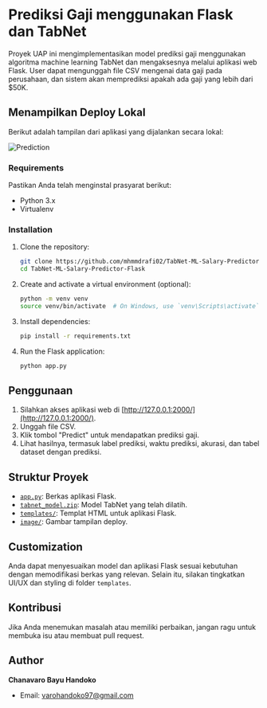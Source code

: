 # Prediksi Gaji menggunakan Flask dan TabNet

Proyek UAP ini mengimplementasikan model prediksi gaji menggunakan algoritma machine learning TabNet dan mengaksesnya melalui aplikasi web Flask. User dapat mengunggah file CSV mengenai data gaji pada perusahaan, dan sistem akan memprediksi apakah ada gaji yang lebih dari $50K.

## Menampilkan Deploy Lokal

Berikut adalah tampilan dari aplikasi yang dijalankan secara lokal:

![Prediction](image/web-deploy.png)

### Requirements

Pastikan Anda telah menginstal prasyarat berikut:

- Python 3.x
- Virtualenv

### Installation

1. Clone the repository:

    ```bash
    git clone https://github.com/mhmmdrafi02/TabNet-ML-Salary-Predictor-Flask.git
    cd TabNet-ML-Salary-Predictor-Flask
    ```

2. Create and activate a virtual environment (optional):

    ```bash
    python -m venv venv
    source venv/bin/activate  # On Windows, use `venv\Scripts\activate`
    ```

3. Install dependencies:

    ```bash
    pip install -r requirements.txt
    ```

4. Run the Flask application:

    ```bash
    python app.py
    ```

## Penggunaan

1. Silahkan akses aplikasi web di [http://127.0.0.1:2000/](http://127.0.0.1:2000/).
2. Unggah file CSV.
3. Klik tombol "Predict" untuk mendapatkan prediksi gaji.
4. Lihat hasilnya, termasuk label prediksi, waktu prediksi, akurasi, dan tabel dataset dengan prediksi.

## Struktur Proyek

- [`app.py`](app.py): Berkas aplikasi Flask.
- [`tabnet_model.zip`](tabnet_model.zip): Model TabNet yang telah dilatih.
- [`templates/`](templates/): Templat HTML untuk aplikasi Flask.
- [`image/`](image/): Gambar tampilan deploy.

## Customization

Anda dapat menyesuaikan model dan aplikasi Flask sesuai kebutuhan dengan memodifikasi berkas yang relevan. Selain itu, silakan tingkatkan UI/UX dan styling di folder `templates`.

## Kontribusi

Jika Anda menemukan masalah atau memiliki perbaikan, jangan ragu untuk membuka isu atau membuat pull request.

## Author

**Chanavaro Bayu Handoko**
- Email: varohandoko97@gmail.com
